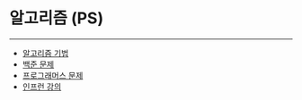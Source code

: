 # 알고리즘 (PS)

---

- [알고리즘 기법](https://github.com/sksrpf1126/algorithm/tree/main/java_code/src/algorithm)  
- [백준 문제](https://github.com/sksrpf1126/algorithm/tree/main/java_code/src/baekjoon)  
- [프로그래머스 문제](https://github.com/sksrpf1126/algorithm/tree/main/java_code/src/programmers)
- [인프런 강의](https://github.com/sksrpf1126/algorithm/tree/main/java_code/src/lecture)  

